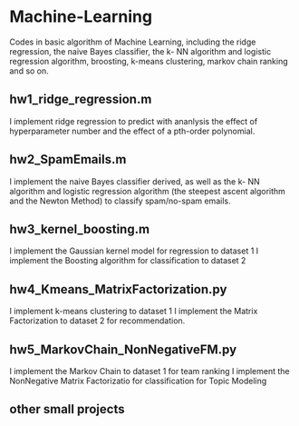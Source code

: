 # Machine-Learning
Codes in basic algorithm of  Machine Learning, including the ridge regression, the naive Bayes classifier, the k- NN algorithm and logistic regression algorithm, broosting, k-means clustering, markov chain ranking and so on.

## hw1_ridge_regression.m
I implement ridge regression to predict with ananlysis the effect of hyperparameter number and the effect of a pth-order polynomial.

## hw2_SpamEmails.m
I implement the naive Bayes classifier derived, as well as the k- NN algorithm and logistic regression algorithm (the steepest ascent algorithm and the Newton Method) to classify spam/no-spam emails.

## hw3_kernel_boosting.m
I implement the Gaussian kernel model for regression to dataset 1
I implement the Boosting algorithm for classification to dataset 2

## hw4_Kmeans_MatrixFactorization.py
I implement k-means clustering to dataset 1
I implement the Matrix Factorization to dataset 2 for recommendation.

## hw5_MarkovChain_NonNegativeFM.py
I implement the Markov Chain to dataset 1 for team ranking
I implement the NonNegative Matrix Factorizatio for classification for Topic Modeling

## other small projects

